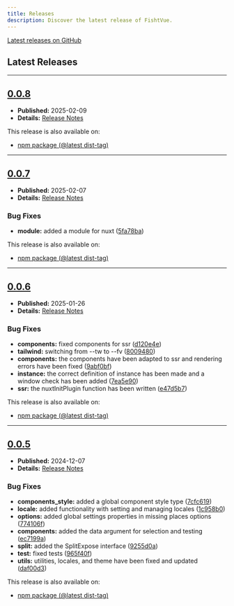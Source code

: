 ```yaml
---
title: Releases
description: Discover the latest release of FishtVue.
---
```



[Latest releases on GitHub](https://github.com/Egoka/FishtVue/releases)

## Latest Releases

---

## [0.0.8](https://github.com/Egoka/FishtVue/compare/v0.0.7...v0.0.8)

- **Published:** 2025-02-09
- **Details:** [Release Notes](https://github.com/Egoka/FishtVue/releases/tag/v0.0.8)


This release is also available on:
- [npm package (@latest dist-tag)](https://www.npmjs.com/package/fishtvue/v/0.0.8)

---

## [0.0.7](https://github.com/Egoka/FishtVue/compare/v0.0.6...v0.0.7)

- **Published:** 2025-02-07
- **Details:** [Release Notes](https://github.com/Egoka/FishtVue/releases/tag/v0.0.7)

### Bug Fixes

* **module:** added a module for nuxt ([5fa78ba](https://github.com/Egoka/FishtVue/commit/5fa78badccb2116acdbccf3c9ce0621e03edcb11))

This release is also available on:
- [npm package (@latest dist-tag)](https://www.npmjs.com/package/fishtvue/v/0.0.7)

---

## [0.0.6](https://github.com/Egoka/FishtVue/compare/v0.0.5...v0.0.6)

- **Published:** 2025-01-26
- **Details:** [Release Notes](https://github.com/Egoka/FishtVue/releases/tag/v0.0.6)

### Bug Fixes

* **components:** fixed components for ssr ([d120e4e](https://github.com/Egoka/FishtVue/commit/d120e4ee76c4192d9da94492f10426ac440eae6b))
* **tailwind:** switching from --tw to --fv ([8009480](https://github.com/Egoka/FishtVue/commit/8009480bf7a52a829ab97eff1862b914801c24c1))
* **components:** the components have been adapted to ssr and rendering errors have been fixed ([9abf0bf](https://github.com/Egoka/FishtVue/commit/9abf0bf3a15319110127e113d2951123c1a572f9))
* **instance:** the correct definition of instance has been made and a window check has been added ([7ea5e90](https://github.com/Egoka/FishtVue/commit/7ea5e90cf0f0a2a5d792321148102082b47cc161))
* **ssr:** the nuxtInitPlugin function has been written ([e47d5b7](https://github.com/Egoka/FishtVue/commit/e47d5b713d70a5b2115669b3bb785707feb89b6d))

This release is also available on:
- [npm package (@latest dist-tag)](https://www.npmjs.com/package/fishtvue/v/0.0.6)

---

## [0.0.5](https://github.com/Egoka/FishtVue/compare/v0.0.4...v0.0.5)
- **Published:** 2024-12-07
- **Details:** [Release Notes](https://github.com/Egoka/FishtVue/releases/tag/v0.0.5)

### Bug Fixes

* **components_style:** added a global component style type ([7cfc619](https://github.com/Egoka/FishtVue/commit/7cfc619d368979791bd7feaedf76310d247b7a85))
* **locale:** added functionality with setting and managing locales ([1c958b0](https://github.com/Egoka/FishtVue/commit/1c958b07ec78b0f5c5fad5a809ebd06e41d12cf4))
* **options:** added global settings properties in missing places options ([774106f](https://github.com/Egoka/FishtVue/commit/774106fa523b18370d2fe9c2df0a26fa9e84680f))
* **components:** added the data argument for selection and testing ([ec7199a](https://github.com/Egoka/FishtVue/commit/ec7199a8d544cb6711f885084c52d32269e4fdbd))
* **split:** added the SplitExpose interface ([9255d0a](https://github.com/Egoka/FishtVue/commit/9255d0a25de8769c3692be8a11a91fce771facab))
* **test:** fixed tests ([965f40f](https://github.com/Egoka/FishtVue/commit/965f40f828b5f5ddeeeb1d4ba8d28f067d71a5d1))
* **utils:** utilities, locales, and theme have been fixed and updated ([daf00d3](https://github.com/Egoka/FishtVue/commit/daf00d3a029db25570d1129185c4e4332c132041))

This release is also available on:
- [npm package (@latest dist-tag)](https://www.npmjs.com/package/fishtvue/v/0.0.5)
